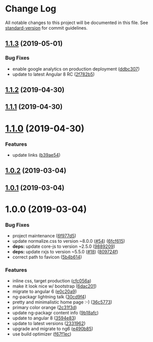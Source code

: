 # Change Log

All notable changes to this project will be documented in this file. See [standard-version](https://github.com/conventional-changelog/standard-version) for commit guidelines.

## [1.1.3](https://github.com/dherges/dherges.github.io/compare/v1.1.2...v1.1.3) (2019-05-01)


### Bug Fixes

* enable google analytics on production deployment ([ddbc307](https://github.com/dherges/dherges.github.io/commit/ddbc307))
* update to latest Angular 8 RC ([2f782b5](https://github.com/dherges/dherges.github.io/commit/2f782b5))



## [1.1.2](https://github.com/dherges/dherges.github.io/compare/v1.1.1...v1.1.2) (2019-04-30)



## [1.1.1](https://github.com/dherges/dherges.github.io/compare/v1.1.0...v1.1.1) (2019-04-30)



# [1.1.0](https://github.com/dherges/dherges.github.io/compare/v1.0.2...v1.1.0) (2019-04-30)


### Features

* update links ([b39ae54](https://github.com/dherges/dherges.github.io/commit/b39ae54))



## [1.0.2](https://github.com/dherges/dherges.github.io/compare/v1.0.1...v1.0.2) (2019-03-04)



## [1.0.1](https://github.com/dherges/dherges.github.io/compare/v1.0.0...v1.0.1) (2019-03-04)



# 1.0.0 (2019-03-04)


### Bug Fixes

* project maintenance ([6f977d5](https://github.com/dherges/dherges.github.io/commit/6f977d5))
* update normalize.css to version ~8.0.0 ([#54](https://github.com/dherges/dherges.github.io/issues/54)) ([6fcf615](https://github.com/dherges/dherges.github.io/commit/6fcf615))
* **deps:**  update core-js to version ~2.5.0 ([9889209](https://github.com/dherges/dherges.github.io/commit/9889209))
* **deps:**  update rxjs to version ~5.5.0 ([#18](https://github.com/dherges/dherges.github.io/issues/18)) ([809724f](https://github.com/dherges/dherges.github.io/commit/809724f))
* correct path to favicon ([5b4b614](https://github.com/dherges/dherges.github.io/commit/5b4b614))


### Features

* inline css, target production ([cfc056a](https://github.com/dherges/dherges.github.io/commit/cfc056a))
* make it look nice w/ bootstrap ([6dac201](https://github.com/dherges/dherges.github.io/commit/6dac201))
* migrate to angular 6 ([e0c20a9](https://github.com/dherges/dherges.github.io/commit/e0c20a9))
* ng-packagr lightning talk ([30cd9f4](https://github.com/dherges/dherges.github.io/commit/30cd9f4))
* pretty and minimalistic home page :-) ([36c5773](https://github.com/dherges/dherges.github.io/commit/36c5773))
* primary color orange ([2c31f3d](https://github.com/dherges/dherges.github.io/commit/2c31f3d))
* update ng-packagr content info ([9b18afc](https://github.com/dherges/dherges.github.io/commit/9b18afc))
* update to angular 8 ([3594e83](https://github.com/dherges/dherges.github.io/commit/3594e83))
* update to latest versions ([2331962](https://github.com/dherges/dherges.github.io/commit/2331962))
* upgrade and migrate to ng6 ([e490b85](https://github.com/dherges/dherges.github.io/commit/e490b85))
* use build optimizer ([f67f1ec](https://github.com/dherges/dherges.github.io/commit/f67f1ec))
